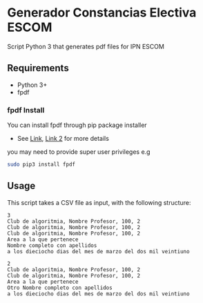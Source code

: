 # Generador Constancias Electiva ESCOM
Script Python 3 that generates pdf files for IPN ESCOM

## Requirements
* Python 3+
* fpdf

### fpdf Install
You can install fpdf through pip package installer

* See [Link](https://pypi.org/project/fpdf/), [Link 2](https://pyfpdf.readthedocs.io/en/latest/)  for more details 

you may need to provide super user privileges e.g 
```bash
sudo pip3 install fpdf
```

## Usage
<!---
This script takes input from files inside folder **input_data** by default, this does not exist in the repo, you can either create it yourself or execute the main.py once.

```bash
python3 main.py
```

Inside this new folder you should put txt files following the structure shown in the next example:

```
3
Club de algoritmia, Nombre Profesor, 100, 2
Club de algoritmia, Nombre Profesor, 100, 2
Club de algoritmia, Nombre Profesor, 100, 2
Area a la que pertenece
Nombre completo con apellidos
a los dieciocho dias del mes de marzo del dos mil veintiuno
```

>where in this case 3 indicates the number of rows that the table within the document will have, and the next 3 lines describe the table content separated by comma

after these 3 lines you must specify the area
and lastly a detailed date in spanish

-->
This script takes a CSV file as input, with the following structure:

```
3
Club de algoritmia, Nombre Profesor, 100, 2
Club de algoritmia, Nombre Profesor, 100, 2
Club de algoritmia, Nombre Profesor, 100, 2
Area a la que pertenece
Nombre completo con apellidos
a los dieciocho dias del mes de marzo del dos mil veintiuno

2
Club de algoritmia, Nombre Profesor, 100, 2
Club de algoritmia, Nombre Profesor, 100, 2
Area a la que pertenece
Otro Nombre completo con apellidos
a los dieciocho dias del mes de marzo del dos mil veintiuno
```
